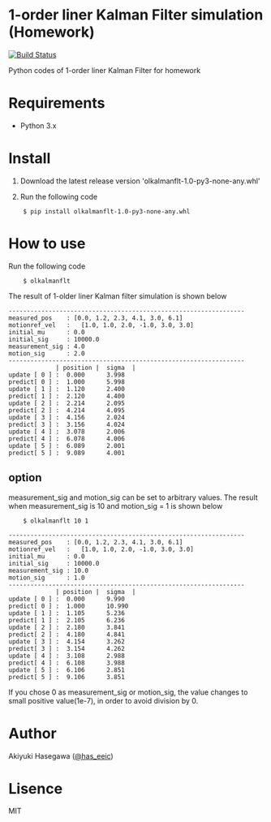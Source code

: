 # 1-order liner Kalman Filter simulation (Homework)
[![Build Status](https://travis-ci.org/hasesuns/Homework.svg?branch=master)](https://travis-ci.org/hasesuns/Homework)

Python codes of 1-order liner Kalman Filter for homework

# Requirements
- Python 3.x

# Install

1. Download the latest release version 'olkalmanflt-1.0-py3-none-any.whl'

2. Run the following code 

````
    $ pip install olkalmanflt-1.0-py3-none-any.whl
````

# How to use

Run the following code
````
    $ olkalmanflt
````
The result of 1-older liner Kalman filter simulation is shown below

````
-----------------------------------------------------------------
measured_pos    : [0.0, 1.2, 2.3, 4.1, 3.0, 6.1]
motionref_vel   :   [1.0, 1.0, 2.0, -1.0, 3.0, 3.0]
initial_mu      : 0.0
initial_sig     : 10000.0
measurement_sig : 4.0
motion_sig      : 2.0
-----------------------------------------------------------------
             | position |  sigma  |
update [ 0 ] :  0.000      3.998
predict[ 0 ] :  1.000      5.998
update [ 1 ] :  1.120      2.400
predict[ 1 ] :  2.120      4.400
update [ 2 ] :  2.214      2.095
predict[ 2 ] :  4.214      4.095
update [ 3 ] :  4.156      2.024
predict[ 3 ] :  3.156      4.024
update [ 4 ] :  3.078      2.006
predict[ 4 ] :  6.078      4.006
update [ 5 ] :  6.089      2.001
predict[ 5 ] :  9.089      4.001
````

## option
measurement_sig and motion_sig can be set to arbitrary values.
The result when measurement_sig is 10 and motion_sig = 1 is shown below

````
    $ olkalmanflt 10 1
````

````
-----------------------------------------------------------------
measured_pos    : [0.0, 1.2, 2.3, 4.1, 3.0, 6.1]
motionref_vel   :   [1.0, 1.0, 2.0, -1.0, 3.0, 3.0]
initial_mu      : 0.0
initial_sig     : 10000.0
measurement_sig : 10.0
motion_sig      : 1.0
-----------------------------------------------------------------
             | position |  sigma  |
update [ 0 ] :  0.000      9.990
predict[ 0 ] :  1.000      10.990
update [ 1 ] :  1.105      5.236
predict[ 1 ] :  2.105      6.236
update [ 2 ] :  2.180      3.841
predict[ 2 ] :  4.180      4.841
update [ 3 ] :  4.154      3.262
predict[ 3 ] :  3.154      4.262
update [ 4 ] :  3.108      2.988
predict[ 4 ] :  6.108      3.988
update [ 5 ] :  6.106      2.851
predict[ 5 ] :  9.106      3.851
````

If you chose 0 as measurement_sig or motion_sig,
the value changes to small positive value(1e-7),
in order to avoid division by 0.



# Author
Akiyuki Hasegawa ([@has_eeic](https://twitter.com/has_eeic))

# Lisence
MIT
